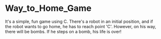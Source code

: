 # Way_to_Home_Game
It's a simple, fun game using C. There's a robot in an initial position, and if the robot wants to go home, he has to reach point 'C'. However, on his way, there will be bombs. If he steps on a bomb, his life is over!

